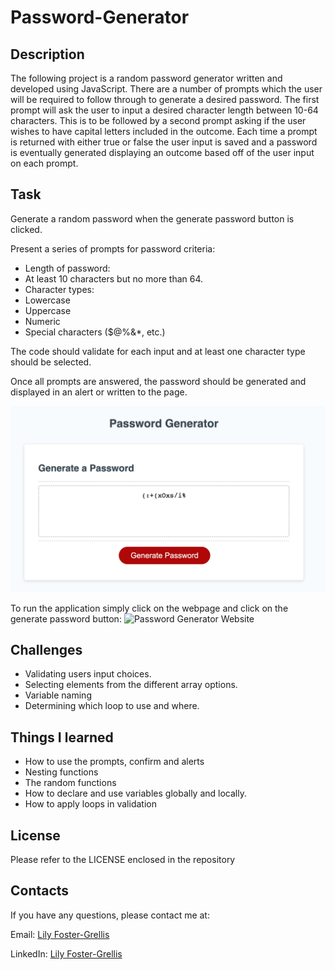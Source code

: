 # Password-Generator

## Description

The following project is a random password generator written and developed using JavaScript. There are a number of prompts which the user will be required to follow through to generate a desired password. The first prompt will ask the user to input a desired character length between 10-64 characters. This is to be followed by a second prompt asking if the user wishes to have capital letters included in the outcome. Each time a prompt is returned with either true or false the user input is saved and a password is eventually generated displaying an outcome based off of the user input on each prompt. 

## Task 

Generate a random password when the generate password button is clicked.

Present a series of prompts for password criteria:

* Length of password:
* At least 10 characters but no more than 64.
* Character types:
* Lowercase
* Uppercase
* Numeric
* Special characters ($@%&*, etc.)

The code should validate for each input and at least one character type should be selected.

Once all prompts are answered, the password should be generated and displayed in an alert or written to the page.

![Generated Password](./assets/chrome-capture-2023-2-7.png)

To run the application simply click on the webpage and click on the generate password button: ![Password Generator Website](https://lilyfostergrellis.github.io/password-generator/)

## Challenges

* Validating users input choices. 
* Selecting elements from the different array options.
* Variable naming
* Determining which loop to use and where.

## Things I learned 
* How to use the prompts, confirm and alerts
* Nesting functions
* The random functions
* How to declare and use variables globally and locally.
* How to apply loops in validation

## License 
Please refer to the LICENSE enclosed in the repository

## Contacts

If you have any questions, please contact me at: 

  Email: [ Lily Foster-Grellis](mailto:lilyfostergrellis@gmail.com) 

  LinkedIn: [ Lily Foster-Grellis ](https://www.linkedin.com/in/lily-foster-grellis-l-i-o-n-7ba9751a4/)
